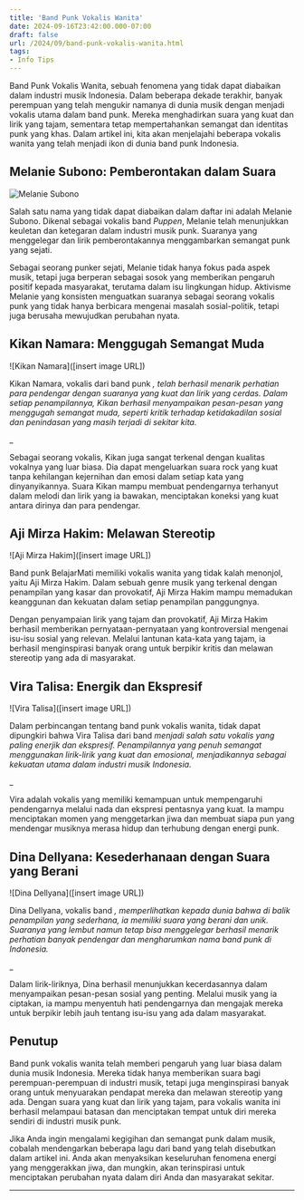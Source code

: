 ```yaml
---
title: 'Band Punk Vokalis Wanita'
date: 2024-09-16T23:42:00.000-07:00
draft: false
url: /2024/09/band-punk-vokalis-wanita.html
tags: 
- Info Tips
---
```


Band Punk Vokalis Wanita, sebuah fenomena yang tidak dapat diabaikan dalam industri musik Indonesia. Dalam beberapa dekade terakhir, banyak perempuan yang telah mengukir namanya di dunia musik dengan menjadi vokalis utama dalam band punk. Mereka menghadirkan suara yang kuat dan lirik yang tajam, sementara tetap mempertahankan semangat dan identitas punk yang khas. Dalam artikel ini, kita akan menjelajahi beberapa vokalis wanita yang telah menjadi ikon di dunia band punk Indonesia.

Melanie Subono: Pemberontakan dalam Suara
-----------------------------------------

![Melanie Subono](https://imgx.sonora.id/crop/0x0:0x0/700x465/photo/2021/01/06/1030592457.jpg)

Salah satu nama yang tidak dapat diabaikan dalam daftar ini adalah Melanie Subono. Dikenal sebagai vokalis band _Puppen_, Melanie telah menunjukkan keuletan dan ketegaran dalam industri musik punk. Suaranya yang menggelegar dan lirik pemberontakannya menggambarkan semangat punk yang sejati.

Sebagai seorang punker sejati, Melanie tidak hanya fokus pada aspek musik, tetapi juga berperan sebagai sosok yang memberikan pengaruh positif kepada masyarakat, terutama dalam isu lingkungan hidup. Aktivisme Melanie yang konsisten menguatkan suaranya sebagai seorang vokalis punk yang tidak hanya berbicara mengenai masalah sosial-politik, tetapi juga berusaha mewujudkan perubahan nyata.

Kikan Namara: Menggugah Semangat Muda
-------------------------------------

![Kikan Namara]([insert image URL])

Kikan Namara, vokalis dari band punk _, telah berhasil menarik perhatian para pendengar dengan suaranya yang kuat dan lirik yang cerdas. Dalam setiap penampilannya, Kikan berhasil menyampaikan pesan-pesan yang menggugah semangat muda, seperti kritik terhadap ketidakadilan sosial dan penindasan yang masih terjadi di sekitar kita._

_

Sebagai seorang vokalis, Kikan juga sangat terkenal dengan kualitas vokalnya yang luar biasa. Dia dapat mengeluarkan suara rock yang kuat tanpa kehilangan kejernihan dan emosi dalam setiap kata yang dinyanyikannya. Suara Kikan mampu membuat pendengarnya terhanyut dalam melodi dan lirik yang ia bawakan, menciptakan koneksi yang kuat antara dirinya dan para pendengar.

Aji Mirza Hakim: Melawan Stereotip
----------------------------------

![Aji Mirza Hakim]([insert image URL])

Band punk BelajarMati memiliki vokalis wanita yang tidak kalah menonjol, yaitu Aji Mirza Hakim. Dalam sebuah genre musik yang terkenal dengan penampilan yang kasar dan provokatif, Aji Mirza Hakim mampu memadukan keanggunan dan kekuatan dalam setiap penampilan panggungnya.

Dengan penyampaian lirik yang tajam dan provokatif, Aji Mirza Hakim berhasil memberikan pernyataan-pernyataan yang kontroversial mengenai isu-isu sosial yang relevan. Melalui lantunan kata-kata yang tajam, ia berhasil menginspirasi banyak orang untuk berpikir kritis dan melawan stereotip yang ada di masyarakat.

Vira Talisa: Energik dan Ekspresif
----------------------------------

![Vira Talisa]([insert image URL])

Dalam perbincangan tentang band punk vokalis wanita, tidak dapat dipungkiri bahwa Vira Talisa dari band _menjadi salah satu vokalis yang paling enerjik dan ekspresif. Penampilannya yang penuh semangat menggunakan lirik-lirik yang kuat dan emosional, menjadikannya sebagai kekuatan utama dalam industri musik Indonesia._

_

Vira adalah vokalis yang memiliki kemampuan untuk mempengaruhi pendengarnya melalui nada dan ekspresi pentasnya yang kuat. Ia mampu menciptakan momen yang menggetarkan jiwa dan membuat siapa pun yang mendengar musiknya merasa hidup dan terhubung dengan energi punk.

Dina Dellyana: Kesederhanaan dengan Suara yang Berani
-----------------------------------------------------

![Dina Dellyana]([insert image URL])

Dina Dellyana, vokalis band _, memperlihatkan kepada dunia bahwa di balik penampilan yang sederhana, ia memiliki suara yang berani dan unik. Suaranya yang lembut namun tetap bisa menggelegar berhasil menarik perhatian banyak pendengar dan mengharumkan nama band punk di Indonesia._

_

Dalam lirik-liriknya, Dina berhasil menunjukkan kecerdasannya dalam menyampaikan pesan-pesan sosial yang penting. Melalui musik yang ia ciptakan, ia mampu menyentuh hati pendengarnya dan mengajak mereka untuk berpikir lebih jauh tentang isu-isu yang ada dalam masyarakat.

Penutup
-------

Band punk vokalis wanita telah memberi pengaruh yang luar biasa dalam dunia musik Indonesia. Mereka tidak hanya memberikan suara bagi perempuan-perempuan di industri musik, tetapi juga menginspirasi banyak orang untuk menyuarakan pendapat mereka dan melawan stereotip yang ada. Dengan suara yang kuat dan lirik yang tajam, para vokalis wanita ini berhasil melampaui batasan dan menciptakan tempat untuk diri mereka sendiri di industri musik punk.

Jika Anda ingin mengalami kegigihan dan semangat punk dalam musik, cobalah mendengarkan beberapa lagu dari band yang telah disebutkan dalam artikel ini. Anda akan menyaksikan keseluruhan fenomena energi yang menggerakkan jiwa, dan mungkin, akan terinspirasi untuk menciptakan perubahan nyata dalam diri Anda dan masyarakat sekitar.

___